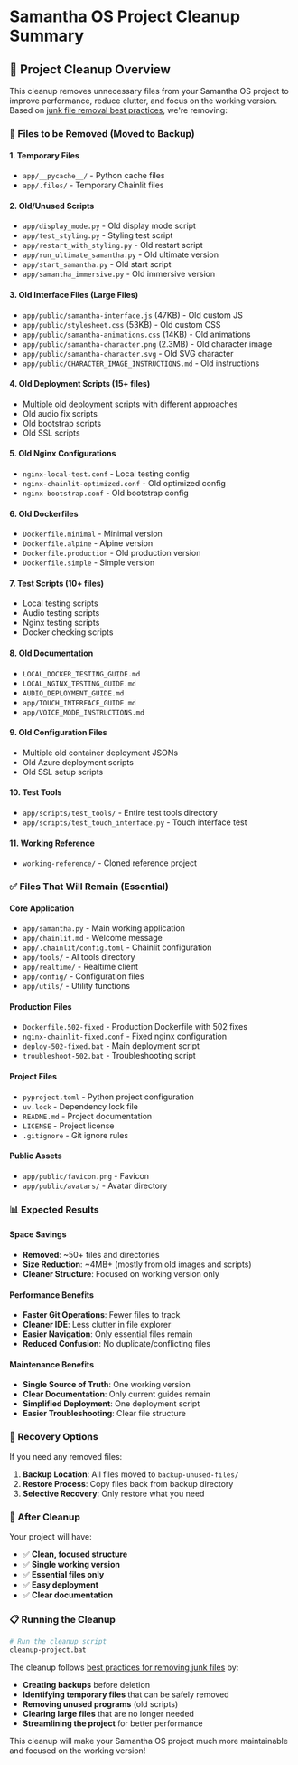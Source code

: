 # Samantha OS Project Cleanup Summary

## 🧹 **Project Cleanup Overview**

This cleanup removes unnecessary files from your Samantha OS project to improve performance, reduce clutter, and focus on the working version. Based on [junk file removal best practices](https://www.experte.com/it-security/remove-junk-files), we're removing:

### **📁 Files to be Removed (Moved to Backup)**

#### **1. Temporary Files**
- `app/__pycache__/` - Python cache files
- `app/.files/` - Temporary Chainlit files

#### **2. Old/Unused Scripts**
- `app/display_mode.py` - Old display mode script
- `app/test_styling.py` - Styling test script
- `app/restart_with_styling.py` - Old restart script
- `app/run_ultimate_samantha.py` - Old ultimate version
- `app/start_samantha.py` - Old start script
- `app/samantha_immersive.py` - Old immersive version

#### **3. Old Interface Files (Large Files)**
- `app/public/samantha-interface.js` (47KB) - Old custom JS
- `app/public/stylesheet.css` (53KB) - Old custom CSS
- `app/public/samantha-animations.css` (14KB) - Old animations
- `app/public/samantha-character.png` (2.3MB) - Old character image
- `app/public/samantha-character.svg` - Old SVG character
- `app/public/CHARACTER_IMAGE_INSTRUCTIONS.md` - Old instructions

#### **4. Old Deployment Scripts (15+ files)**
- Multiple old deployment scripts with different approaches
- Old audio fix scripts
- Old bootstrap scripts
- Old SSL scripts

#### **5. Old Nginx Configurations**
- `nginx-local-test.conf` - Local testing config
- `nginx-chainlit-optimized.conf` - Old optimized config
- `nginx-bootstrap.conf` - Old bootstrap config

#### **6. Old Dockerfiles**
- `Dockerfile.minimal` - Minimal version
- `Dockerfile.alpine` - Alpine version
- `Dockerfile.production` - Old production version
- `Dockerfile.simple` - Simple version

#### **7. Test Scripts (10+ files)**
- Local testing scripts
- Audio testing scripts
- Nginx testing scripts
- Docker checking scripts

#### **8. Old Documentation**
- `LOCAL_DOCKER_TESTING_GUIDE.md`
- `LOCAL_NGINX_TESTING_GUIDE.md`
- `AUDIO_DEPLOYMENT_GUIDE.md`
- `app/TOUCH_INTERFACE_GUIDE.md`
- `app/VOICE_MODE_INSTRUCTIONS.md`

#### **9. Old Configuration Files**
- Multiple old container deployment JSONs
- Old Azure deployment scripts
- Old SSL setup scripts

#### **10. Test Tools**
- `app/scripts/test_tools/` - Entire test tools directory
- `app/scripts/test_touch_interface.py` - Touch interface test

#### **11. Working Reference**
- `working-reference/` - Cloned reference project

### **✅ Files That Will Remain (Essential)**

#### **Core Application**
- `app/samantha.py` - Main working application
- `app/chainlit.md` - Welcome message
- `app/.chainlit/config.toml` - Chainlit configuration
- `app/tools/` - AI tools directory
- `app/realtime/` - Realtime client
- `app/config/` - Configuration files
- `app/utils/` - Utility functions

#### **Production Files**
- `Dockerfile.502-fixed` - Production Dockerfile with 502 fixes
- `nginx-chainlit-fixed.conf` - Fixed nginx configuration
- `deploy-502-fixed.bat` - Main deployment script
- `troubleshoot-502.bat` - Troubleshooting script

#### **Project Files**
- `pyproject.toml` - Python project configuration
- `uv.lock` - Dependency lock file
- `README.md` - Project documentation
- `LICENSE` - Project license
- `.gitignore` - Git ignore rules

#### **Public Assets**
- `app/public/favicon.png` - Favicon
- `app/public/avatars/` - Avatar directory

### **📊 Expected Results**

#### **Space Savings**
- **Removed**: ~50+ files and directories
- **Size Reduction**: ~4MB+ (mostly from old images and scripts)
- **Cleaner Structure**: Focused on working version only

#### **Performance Benefits**
- **Faster Git Operations**: Fewer files to track
- **Cleaner IDE**: Less clutter in file explorer
- **Easier Navigation**: Only essential files remain
- **Reduced Confusion**: No duplicate/conflicting files

#### **Maintenance Benefits**
- **Single Source of Truth**: One working version
- **Clear Documentation**: Only current guides remain
- **Simplified Deployment**: One deployment script
- **Easier Troubleshooting**: Clear file structure

### **🔄 Recovery Options**

If you need any removed files:
1. **Backup Location**: All files moved to `backup-unused-files/`
2. **Restore Process**: Copy files back from backup directory
3. **Selective Recovery**: Only restore what you need

### **🚀 After Cleanup**

Your project will have:
- ✅ **Clean, focused structure**
- ✅ **Single working version**
- ✅ **Essential files only**
- ✅ **Easy deployment**
- ✅ **Clear documentation**

### **📋 Running the Cleanup**

```bash
# Run the cleanup script
cleanup-project.bat
```

The cleanup follows [best practices for removing junk files](https://www.experte.com/it-security/remove-junk-files) by:
- **Creating backups** before deletion
- **Identifying temporary files** that can be safely removed
- **Removing unused programs** (old scripts)
- **Clearing large files** that are no longer needed
- **Streamlining the project** for better performance

This cleanup will make your Samantha OS project much more maintainable and focused on the working version! 